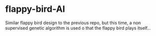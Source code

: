 # flappy-bird-AI
Similar flappy bird design to the previous repo, but this time, a non supervised genetic algorithm is used o that the flappy bird plays itself... 
